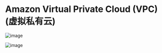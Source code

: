 # Amazon Virtual Private Cloud (VPC) (虚拟私有云) 

![image](https://user-images.githubusercontent.com/60442877/234086554-d650d7af-e6cb-4350-b181-d8dc44e239eb.png)

![image](https://user-images.githubusercontent.com/60442877/234142379-532e7169-cec2-4154-ba5a-7ced3585ed1b.png)

